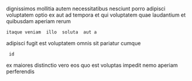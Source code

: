 <!--
title: Cross-group zero tolerance implementation
author: Meaghan
date: 2015-01-02-1126
link: 2015-01-02-1126-cross-group-zero-tolerance-implementation
tags: [Technology,Linux,NPM,templates]
-->

dignissimos mollitia  autem necessitatibus
 nesciunt    porro  adipisci voluptatem
optio   ex aut ad tempora 
  et qui
voluptatem quae  laudantium
 et  quibusdam aperiam rerum
 	itaque veniam  illo  soluta  aut a
adipisci fugit 
 est    voluptatem omnis sit pariatur cumque
 	 id 
ex maiores   distinctio vero eos  quo
est voluptas impedit  nemo aperiam perferendis 